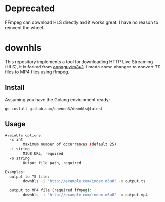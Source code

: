 # Deprecated

FFmpeg can download HLS directly and it works great. I have no reason to reinvent the wheel.

# downhls

This repository implements a tool for downloading HTTP Live Streaming (HLS), 
it is forked from [oopsguy/m3u8](https://github.com/oopsguy/m3u8).
I made some changes to convert TS files to MP4 files using ffmpeg.

## Install

Assuming you have the Golang environment ready:
```
go install github.com/chenen3/downhls@latest
```

## Usage
```sh
Avaiable options:
  -c int
    	Maximum number of occurrences (default 25)
  -i string
    	M3U8 URL, required
  -o string
    	Output file path, required

Examples:
  output to TS file:
    	downhls -i "http://example.com/index.m3u8" -o output.ts

  output to MP4 file (required ffmpeg):
    	downhls -i "http://example.com/index.m3u8" -o output.mp4
```
